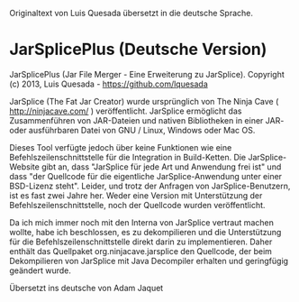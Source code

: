 Originaltext von Luis Quesada übersetzt in die deutsche Sprache.

JarSplicePlus (Deutsche Version)
================================

JarSplicePlus (Jar File Merger - Eine Erweiterung zu JarSplice). 
Copyright (c) 2013, Luis Quesada - https://github.com/lquesada

JarSplice (The Fat Jar Creator) wurde ursprünglich von The Ninja Cave ( http://ninjacave.com/ ) veröffentlicht. JarSplice ermöglicht das Zusammenführen von JAR-Dateien und nativen Bibliotheken in einer JAR- oder ausführbaren Datei von GNU / Linux, Windows oder Mac OS.

Dieses Tool verfügte jedoch über keine Funktionen wie eine Befehlszeilenschnittstelle für die Integration in Build-Ketten. Die JarSplice-Website gibt an, dass "JarSplice für jede Art und Anwendung frei ist" und dass "der Quellcode für die eigentliche JarSplice-Anwendung unter einer BSD-Lizenz steht". Leider, und trotz der Anfragen von JarSplice-Benutzern, ist es fast zwei Jahre her. Weder eine Version mit Unterstützung der Befehlszeilenschnittstelle, noch der Quellcode wurden veröffentlicht.


Da ich mich immer noch mit den Interna von JarSplice vertraut machen wollte, habe ich beschlossen, es zu dekompilieren und die Unterstützung für die Befehlszeilenschnittstelle direkt darin zu implementieren. Daher enthält das Quellpaket org.ninjacave.jarsplice den Quellcode, der beim Dekompilieren von JarSplice mit Java Decompiler erhalten und geringfügig geändert wurde.

Übersetzt ins deutsche von Adam Jaquet
